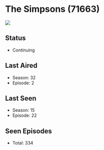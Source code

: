 # The Simpsons (71663)

<img src="https://dg31sz3gwrwan.cloudfront.net/poster/71663/952849-0-optimized.jpg" />

## Status
* Continuing
## Last Aired
* Season: 32
* Episode: 2
## Last Seen
* Season: 15
* Episode: 22
## Seen Episodes
* Total: 334
